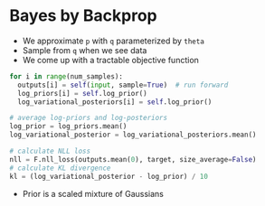 # Bayes by Backprop

- We approximate `p` with `q` parameterized by `theta`
- Sample from `q` when we see data
- We come up with a tractable objective function

```python
for i in range(num_samples):
  outputs[i] = self(input, sample=True)  # run forward
  log_priors[i] = self.log_prior()
  log_variational_posteriors[i] = self.log_prior()

# average log-priors and log-posteriors
log_prior = log_priors.mean()
log_variational_posterior = log_variational_posteriors.mean()

# calculate NLL loss
nll = F.nll_loss(outputs.mean(0), target, size_average=False)
# calculate KL divergence
kl = (log_variational_posterior - log_prior) / 10
```

- Prior is a scaled mixture of Gaussians
